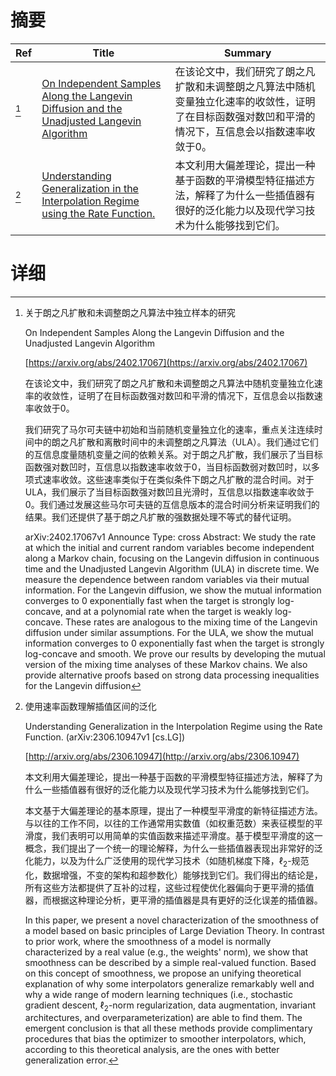 # 摘要

| Ref | Title | Summary |
| --- | --- | --- |
| [^1] | [On Independent Samples Along the Langevin Diffusion and the Unadjusted Langevin Algorithm](https://arxiv.org/abs/2402.17067) | 在该论文中，我们研究了朗之凡扩散和未调整朗之凡算法中随机变量独立化速率的收敛性，证明了在目标函数强对数凹和平滑的情况下，互信息会以指数速率收敛于$0$。 |
| [^2] | [Understanding Generalization in the Interpolation Regime using the Rate Function.](http://arxiv.org/abs/2306.10947) | 本文利用大偏差理论，提出一种基于函数的平滑模型特征描述方法，解释了为什么一些插值器有很好的泛化能力以及现代学习技术为什么能够找到它们。 |

# 详细

[^1]: 关于朗之凡扩散和未调整朗之凡算法中独立样本的研究

    On Independent Samples Along the Langevin Diffusion and the Unadjusted Langevin Algorithm

    [https://arxiv.org/abs/2402.17067](https://arxiv.org/abs/2402.17067)

    在该论文中，我们研究了朗之凡扩散和未调整朗之凡算法中随机变量独立化速率的收敛性，证明了在目标函数强对数凹和平滑的情况下，互信息会以指数速率收敛于$0$。

    

    我们研究了马尔可夫链中初始和当前随机变量独立化的速率，重点关注连续时间中的朗之凡扩散和离散时间中的未调整朗之凡算法（ULA）。我们通过它们的互信息度量随机变量之间的依赖关系。对于朗之凡扩散，我们展示了当目标函数强对数凹时，互信息以指数速率收敛于$0$，当目标函数弱对数凹时，以多项式速率收敛。这些速率类似于在类似条件下朗之凡扩散的混合时间。对于ULA，我们展示了当目标函数强对数凹且光滑时，互信息以指数速率收敛于$0$。我们通过发展这些马尔可夫链的互信息版本的混合时间分析来证明我们的结果。我们还提供了基于朗之凡扩散的强数据处理不等式的替代证明。

    arXiv:2402.17067v1 Announce Type: cross  Abstract: We study the rate at which the initial and current random variables become independent along a Markov chain, focusing on the Langevin diffusion in continuous time and the Unadjusted Langevin Algorithm (ULA) in discrete time. We measure the dependence between random variables via their mutual information. For the Langevin diffusion, we show the mutual information converges to $0$ exponentially fast when the target is strongly log-concave, and at a polynomial rate when the target is weakly log-concave. These rates are analogous to the mixing time of the Langevin diffusion under similar assumptions. For the ULA, we show the mutual information converges to $0$ exponentially fast when the target is strongly log-concave and smooth. We prove our results by developing the mutual version of the mixing time analyses of these Markov chains. We also provide alternative proofs based on strong data processing inequalities for the Langevin diffusion 
    
[^2]: 使用速率函数理解插值区间的泛化

    Understanding Generalization in the Interpolation Regime using the Rate Function. (arXiv:2306.10947v1 [cs.LG])

    [http://arxiv.org/abs/2306.10947](http://arxiv.org/abs/2306.10947)

    本文利用大偏差理论，提出一种基于函数的平滑模型特征描述方法，解释了为什么一些插值器有很好的泛化能力以及现代学习技术为什么能够找到它们。

    

    本文基于大偏差理论的基本原理，提出了一种模型平滑度的新特征描述方法。与以往的工作不同，以往的工作通常用实数值（如权重范数）来表征模型的平滑度，我们表明可以用简单的实值函数来描述平滑度。基于模型平滑度的这一概念，我们提出了一个统一的理论解释，为什么一些插值器表现出非常好的泛化能力，以及为什么广泛使用的现代学习技术（如随机梯度下降，$\ell_2$-规范化，数据增强，不变的架构和超参数化）能够找到它们。我们得出的结论是，所有这些方法都提供了互补的过程，这些过程使优化器偏向于更平滑的插值器，而根据这种理论分析，更平滑的插值器是具有更好的泛化误差的插值器。

    In this paper, we present a novel characterization of the smoothness of a model based on basic principles of Large Deviation Theory. In contrast to prior work, where the smoothness of a model is normally characterized by a real value (e.g., the weights' norm), we show that smoothness can be described by a simple real-valued function. Based on this concept of smoothness, we propose an unifying theoretical explanation of why some interpolators generalize remarkably well and why a wide range of modern learning techniques (i.e., stochastic gradient descent, $\ell_2$-norm regularization, data augmentation, invariant architectures, and overparameterization) are able to find them. The emergent conclusion is that all these methods provide complimentary procedures that bias the optimizer to smoother interpolators, which, according to this theoretical analysis, are the ones with better generalization error.
    

